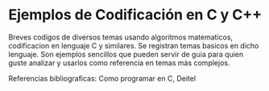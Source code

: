 
# Ejemplos de Codificación en C y C++

Breves codigos de diversos temas usando algoritmos matematicos, codificacion en lenguaje C y similares. Se registran temas basicos en dicho lenguaje.
Son ejemplos sencillos que pueden servir de guia para quien guste analizar y usarlos como referencia en temas más complejos.

Referencias bibliograficas:
Como programar en C, Deitel

